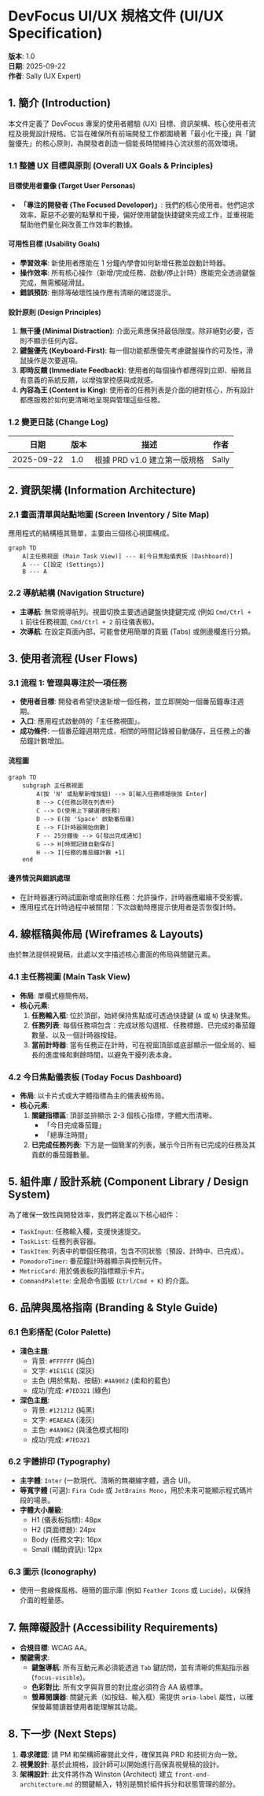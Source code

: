# DevFocus UI/UX 規格文件 (UI/UX Specification)

**版本**: 1.0  
**日期**: 2025-09-22  
**作者**: Sally (UX Expert)

## 1. 簡介 (Introduction)

本文件定義了 DevFocus 專案的使用者體驗 (UX) 目標、資訊架構、核心使用者流程及視覺設計規格。它旨在確保所有前端開發工作都圍繞著「最小化干擾」與「鍵盤優先」的核心原則，為開發者創造一個能長時間維持心流狀態的高效環境。

### 1.1 整體 UX 目標與原則 (Overall UX Goals & Principles)

#### 目標使用者畫像 (Target User Personas)

* **「專注的開發者 (The Focused Developer)」**: 我們的核心使用者。他們追求效率，厭惡不必要的點擊和干擾，偏好使用鍵盤快捷鍵來完成工作，並重視能幫助他們量化與改善工作效率的數據。

#### 可用性目標 (Usability Goals)

* **學習效率**: 新使用者應能在 1 分鐘內學會如何新增任務並啟動計時器。
* **操作效率**: 所有核心操作（新增/完成任務、啟動/停止計時）應能完全透過鍵盤完成，無需觸碰滑鼠。
* **錯誤預防**: 刪除等破壞性操作應有清晰的確認提示。

#### 設計原則 (Design Principles)

1. **無干擾 (Minimal Distraction)**: 介面元素應保持最低限度。除非絕對必要，否則不顯示任何內容。
2. **鍵盤優先 (Keyboard-First)**: 每一個功能都應優先考慮鍵盤操作的可及性，滑鼠操作是次要選項。
3. **即時反饋 (Immediate Feedback)**: 使用者的每個操作都應得到立即、細微且有意義的系統反饋，以增強掌控感與成就感。
4. **內容為王 (Content is King)**: 使用者的任務列表是介面的絕對核心，所有設計都應服務於如何更清晰地呈現與管理這些任務。

### 1.2 變更日誌 (Change Log)

| 日期 | 版本 | 描述 | 作者 |
|------|------|------|------|
| 2025-09-22 | 1.0 | 根據 PRD v1.0 建立第一版規格 | Sally |

## 2. 資訊架構 (Information Architecture)

### 2.1 畫面清單與站點地圖 (Screen Inventory / Site Map)

應用程式的結構極其簡單，主要由三個核心視圖構成。

```mermaid
graph TD
    A[主任務視圖 (Main Task View)] --- B[今日焦點儀表板 (Dashboard)]
    A --- C[設定 (Settings)]
    B --- A
```

### 2.2 導航結構 (Navigation Structure)

* **主導航**: 無常規導航列。視圖切換主要透過鍵盤快捷鍵完成 (例如 `Cmd/Ctrl + 1` 前往任務視圖, `Cmd/Ctrl + 2` 前往儀表板)。
* **次導航**: 在設定頁面內部，可能會使用簡單的頁籤 (Tabs) 或側邊欄進行分類。

## 3. 使用者流程 (User Flows)

### 3.1 流程 1: 管理與專注於一項任務

* **使用者目標**: 開發者希望快速新增一個任務，並立即開始一個番茄鐘專注週期。
* **入口**: 應用程式啟動時的「主任務視圖」。
* **成功條件**: 一個番茄鐘週期完成，相關的時間記錄被自動儲存，且任務上的番茄鐘計數增加。

#### 流程圖

```mermaid
graph TD
    subgraph 主任務視圖
        A(按 'N' 或點擊新增按鈕) --> B[輸入任務標題後按 Enter]
        B --> C{任務出現在列表中}
        C --> D(使用上下鍵選擇任務)
        D --> E(按 'Space' 啟動番茄鐘)
        E --> F[計時器開始倒數]
        F -- 25分鐘後 --> G[發出完成通知]
        G --> H[時間記錄自動保存]
        H --> I[任務的番茄鐘計數 +1]
    end
```

#### 邊界情況與錯誤處理

* 在計時器運行時試圖新增或刪除任務：允許操作，計時器應繼續不受影響。
* 應用程式在計時過程中被關閉：下次啟動時應提示使用者是否恢復計時。

## 4. 線框稿與佈局 (Wireframes & Layouts)

由於無法提供視覺稿，此處以文字描述核心畫面的佈局與關鍵元素。

### 4.1 主任務視圖 (Main Task View)

* **佈局**: 單欄式極簡佈局。
* **核心元素**:
   1. **任務輸入框**: 位於頂部，始終保持焦點或可透過快捷鍵 (`A` 或 `N`) 快速聚焦。
   2. **任務列表**: 每個任務項包含：完成狀態勾選框、任務標題、已完成的番茄鐘數量、以及一個計時器按鈕。
   3. **當前計時器**: 當有任務正在計時，可在視窗頂部或底部顯示一個全局的、細長的進度條和剩餘時間，以避免干擾列表本身。

### 4.2 今日焦點儀表板 (Today Focus Dashboard)

* **佈局**: 以卡片式或大字體指標為主的儀表板佈局。
* **核心元素**:
   1. **關鍵指標區**: 頂部並排顯示 2-3 個核心指標，字體大而清晰。
      * 「今日完成番茄鐘」
      * 「總專注時間」
   2. **已完成任務列表**: 下方是一個簡潔的列表，展示今日所有已完成的任務及其貢獻的番茄鐘數量。

## 5. 組件庫 / 設計系統 (Component Library / Design System)

為了確保一致性與開發效率，我們將定義以下核心組件：

* `TaskInput`: 任務輸入欄，支援快速提交。
* `TaskList`: 任務列表容器。
* `TaskItem`: 列表中的單個任務項，包含不同狀態（預設、計時中、已完成）。
* `PomodoroTimer`: 番茄鐘計時器顯示與控制元件。
* `MetricCard`: 用於儀表板的指標顯示卡片。
* `CommandPalette`: 全局命令面板 (`Ctrl/Cmd + K`) 的介面。

## 6. 品牌與風格指南 (Branding & Style Guide)

### 6.1 色彩搭配 (Color Palette)

* **淺色主題**:
   * 背景: `#FFFFFF` (純白)
   * 文字: `#1E1E1E` (深灰)
   * 主色 (用於焦點、按鈕): `#4A90E2` (柔和的藍色)
   * 成功/完成: `#7ED321` (綠色)
* **深色主題**:
   * 背景: `#121212` (純黑)
   * 文字: `#EAEAEA` (淺灰)
   * 主色: `#4A90E2` (與淺色模式相同)
   * 成功/完成: `#7ED321`

### 6.2 字體排印 (Typography)

* **主字體**: `Inter` (一款現代、清晰的無襯線字體，適合 UI)。
* **等寬字體** (可選): `Fira Code` 或 `JetBrains Mono`，用於未來可能顯示程式碼片段的場景。
* **字體大小層級**:
   * H1 (儀表板指標): 48px
   * H2 (頁面標題): 24px
   * Body (任務文字): 16px
   * Small (輔助資訊): 12px

### 6.3 圖示 (Iconography)

* 使用一套線條風格、極簡的圖示庫 (例如 `Feather Icons` 或 `Lucide`)，以保持介面的輕量感。

## 7. 無障礙設計 (Accessibility Requirements)

* **合規目標**: WCAG AA。
* **關鍵需求**:
   * **鍵盤導航**: 所有互動元素必須能透過 `Tab` 鍵訪問，並有清晰的焦點指示器 (`focus-visible`)。
   * **色彩對比**: 所有文字與背景的對比度必須符合 AA 級標準。
   * **螢幕閱讀器**: 關鍵元素（如按鈕、輸入框）需提供 `aria-label` 屬性，以確保螢幕閱讀器使用者能理解其功能。

## 8. 下一步 (Next Steps)

1. **尋求確認**: 請 PM 和架構師審閱此文件，確保其與 PRD 和技術方向一致。
2. **視覺設計**: 基於此規格，設計師可以開始進行高保真視覺稿的設計。
3. **架構設計**: 此文件將作為 Winston (Architect) 建立 `front-end-architecture.md` 的關鍵輸入，特別是關於組件拆分和狀態管理的部分。
